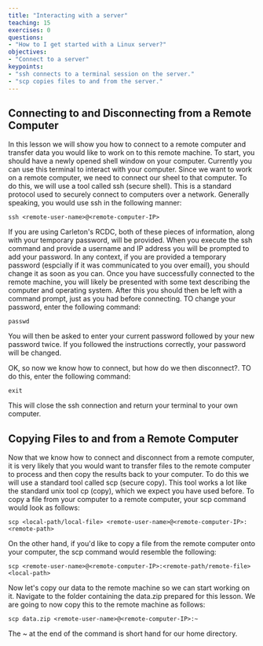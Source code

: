 ```yaml
---
title: "Interacting with a server"
teaching: 15
exercises: 0
questions:
- "How to I get started with a Linux server?"
objectives:
- "Connect to a server"
keypoints:
- "ssh connects to a terminal session on the server."
- "scp copies files to and from the server."
---
```


## Connecting to and Disconnecting from a Remote Computer

In this lesson we will show you how to connect to a remote computer and transfer data you would like to work on to this remote machine. To start, you should have a newly opened shell window on your computer. Currently you can use this terminal to interact with your computer. Since we want to work on a remote computer, we need to connect our sheel to that computer. To do this, we will use a tool called ssh (secure shell). This is a standard protocol used to securely connect to computers over a network. Generally speaking, you would use ssh in the following manner:

~~~
ssh <remote-user-name>@<remote-computer-IP>
~~~

If you are using Carleton's RCDC, both of these pieces of information, along with your temporary password, will be provided. When you execute the ssh command and provide a username and IP address you will be prompted to add your password. In any context, if you are provided a temporary password (espcially if it was communicated to you over email), you should change it as soon as you can. Once you have successfully connected to the remote machine, you will likely be presented with some text describing the computer and operating system. After this you should then be left with a command prompt, just as you had before connecting. TO change your password, enter the following command:

~~~
passwd
~~~ 

You will then be asked to enter your current password followed by your new password twice. If you followed the instructions correctly, your password will be changed.


OK, so now we know how to connect, but how do we then disconnect?. TO do this, enter the following command:

~~~
exit
~~~

This will close the ssh connection and return your terminal to your own computer.

## Copying Files to and from a Remote Computer

Now that we know how to connect and disconnect from a remote computer, it is very likely that you would want to transfer files to the remote computer to process and then copy the results back to your computer. To do this we will use a standard tool called scp (secure copy). This tool works a lot like the standard unix tool cp (copy), which we expect you have used before. To copy a file from your computer to a remote computer, your scp command would look as follows:

~~~
scp <local-path/local-file> <remote-user-name>@<remote-computer-IP>:<remote-path>
~~~ 

On the other hand, if you'd like to copy a file from the remote computer onto your computer, the scp command would resemble the following:

~~~
scp <remote-user-name>@<remote-computer-IP>:<remote-path/remote-file> <local-path>
~~~

Now let's copy our data to the remote machine so we can start working on it. Navigate to the folder containing the data.zip prepared for this lesson. We are going to now copy this to the remote machine as follows:

~~~
scp data.zip <remote-user-name>@<remote-computer-IP>:~
~~~

The ~ at the end of the command is short hand for our home directory.

